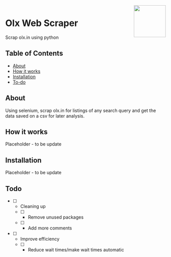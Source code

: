 <img align="right" width="100" height="100" src="https://i.imgur.com/uHdBRp2.png">

# Olx Web Scraper
Scrap olx.in using python

## Table of Contents
  - [About](#about)
  - [How it works](#how-it-works)
  - [Installation](#installation)
  - [To-do](#todo)

## About
Using selenium, scrap olx.in for listings of any search query and get the data saved on a csv for later analysis.

## How it works
Placeholder - to be update

## Installation
Placeholder - to be update

## Todo
- [ ] - Cleaning up
  - [ ] - Remove unused packages
  - [ ] - Add more comments
- [ ] - Improve efficiency
  - [ ] - Reduce wait times/make wait times automatic